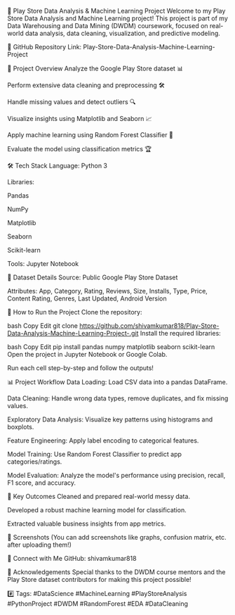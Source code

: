 📱 Play Store Data Analysis & Machine Learning Project
Welcome to my Play Store Data Analysis and Machine Learning project!
This project is part of my Data Warehousing and Data Mining (DWDM) coursework, focused on real-world data analysis, data cleaning, visualization, and predictive modeling.

🔗 GitHub Repository Link: Play-Store-Data-Analysis-Machine-Learning-Project

📂 Project Overview
Analyze the Google Play Store dataset 📊

Perform extensive data cleaning and preprocessing 🛠️

Handle missing values and detect outliers 🔍

Visualize insights using Matplotlib and Seaborn 📈

Apply machine learning using Random Forest Classifier 🌳

Evaluate the model using classification metrics 🏆

🛠️ Tech Stack
Language: Python 3

Libraries:

Pandas

NumPy

Matplotlib

Seaborn

Scikit-learn

Tools: Jupyter Notebook

📑 Dataset Details
Source: Public Google Play Store Dataset

Attributes: App, Category, Rating, Reviews, Size, Installs, Type, Price, Content Rating, Genres, Last Updated, Android Version

🚀 How to Run the Project
Clone the repository:

bash
Copy
Edit
git clone https://github.com/shivamkumar818/Play-Store-Data-Analysis-Machine-Learning-Project-.git
Install the required libraries:

bash
Copy
Edit
pip install pandas numpy matplotlib seaborn scikit-learn
Open the project in Jupyter Notebook or Google Colab.

Run each cell step-by-step and follow the outputs!

📊 Project Workflow
Data Loading: Load CSV data into a pandas DataFrame.

Data Cleaning: Handle wrong data types, remove duplicates, and fix missing values.

Exploratory Data Analysis: Visualize key patterns using histograms and boxplots.

Feature Engineering: Apply label encoding to categorical features.

Model Training: Use Random Forest Classifier to predict app categories/ratings.

Model Evaluation: Analyze the model's performance using precision, recall, F1 score, and accuracy.

🎯 Key Outcomes
Cleaned and prepared real-world messy data.

Developed a robust machine learning model for classification.

Extracted valuable business insights from app metrics.

📸 Screenshots
(You can add screenshots like graphs, confusion matrix, etc. after uploading them!)

🤝 Connect with Me
GitHub: shivamkumar818

📢 Acknowledgements
Special thanks to the DWDM course mentors and the Play Store dataset contributors for making this project possible!

#️⃣ Tags:
#DataScience #MachineLearning #PlayStoreAnalysis #PythonProject #DWDM #RandomForest #EDA #DataCleaning

